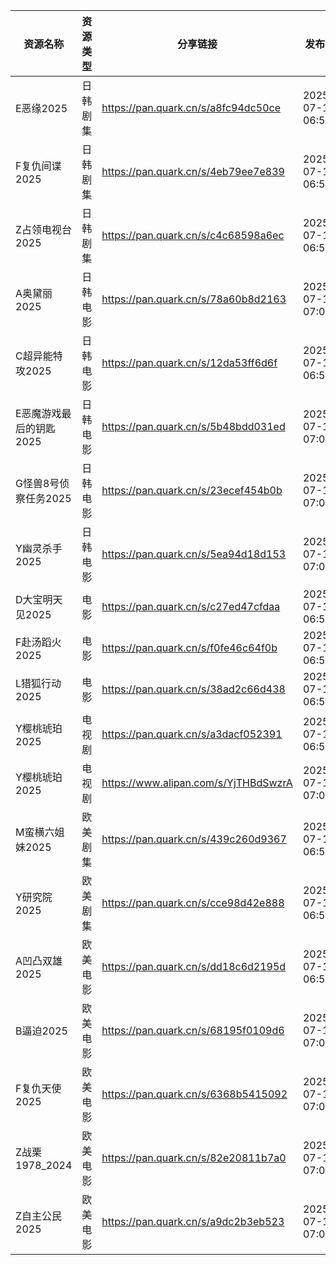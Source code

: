 | 资源名称           | 资源类型 | 分享链接                                 | 发布时间                |
| -------------- | ---- | ------------------------------------ | ------------------- |
| E恶缘2025        | 日韩剧集 | https://pan.quark.cn/s/a8fc94dc50ce  | 2025-07-15 06:58:01 |
| F复仇间谍2025      | 日韩剧集 | https://pan.quark.cn/s/4eb79ee7e839  | 2025-07-15 06:57:50 |
| Z占领电视台2025     | 日韩剧集 | https://pan.quark.cn/s/c4c68598a6ec  | 2025-07-15 06:57:36 |
| A奥黛丽2025       | 日韩电影 | https://pan.quark.cn/s/78a60b8d2163  | 2025-07-15 07:01:42 |
| C超异能特攻2025     | 日韩电影 | https://pan.quark.cn/s/12da53ff6d6f  | 2025-07-15 06:59:36 |
| E恶魔游戏最后的钥匙2025 | 日韩电影 | https://pan.quark.cn/s/5b48bdd031ed  | 2025-07-15 07:03:49 |
| G怪兽8号侦察任务2025  | 日韩电影 | https://pan.quark.cn/s/23ecef454b0b  | 2025-07-15 07:03:38 |
| Y幽灵杀手2025      | 日韩电影 | https://pan.quark.cn/s/5ea94d18d153  | 2025-07-15 07:01:36 |
| D大宝明天见2025     | 电影   | https://pan.quark.cn/s/c27ed47cfdaa  | 2025-07-15 06:58:21 |
| F赴汤蹈火2025      | 电影   | https://pan.quark.cn/s/f0fe46c64f0b  | 2025-07-15 06:51:58 |
| L猎狐行动2025      | 电影   | https://pan.quark.cn/s/38ad2c66d438  | 2025-07-15 06:51:50 |
| Y樱桃琥珀2025      | 电视剧  | https://pan.quark.cn/s/a3dacf052391  | 2025-07-15 06:53:39 |
| Y樱桃琥珀2025      | 电视剧  | https://www.alipan.com/s/YjTHBdSwzrA | 2025-07-15 07:05:41 |
| M蛮横六姐妹2025     | 欧美剧集 | https://pan.quark.cn/s/439c260d9367  | 2025-07-15 06:55:43 |
| Y研究院2025       | 欧美剧集 | https://pan.quark.cn/s/cce98d42e888  | 2025-07-15 06:58:13 |
| A凹凸双雄2025      | 欧美电影 | https://pan.quark.cn/s/dd18c6d2195d  | 2025-07-15 06:55:36 |
| B逼迫2025        | 欧美电影 | https://pan.quark.cn/s/68195f0109d6  | 2025-07-15 07:04:28 |
| F复仇天使2025      | 欧美电影 | https://pan.quark.cn/s/6368b5415092  | 2025-07-15 07:03:59 |
| Z战栗1978_2024   | 欧美电影 | https://pan.quark.cn/s/82e20811b7a0  | 2025-07-15 07:05:38 |
| Z自主公民2025      | 欧美电影 | https://pan.quark.cn/s/a9dc2b3eb523  | 2025-07-15 07:04:12 |
